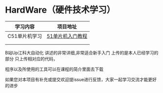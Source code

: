 # HardWare（硬件技术学习）
| 学习内容      | 项目地址                                                     |
| ------------- | ------------------------------------------------------------ |
| C51单片机学习 | [51单片机入门教程](https://www.bilibili.com/video/BV1Mb411e7re/) |
|               |                                                              |
|               |                                                              |

B站Up江科大自动化 讲述的非常详细,非常适合新手入门 上传的是本人已经学习的部分 只上传相对应的代码，

程序以及所使用的工具可以在课程的简介里面去下载



如果您对本项目有补充或提交欢迎提issue进行反馈，大家一起学习交流才能更好的进步
